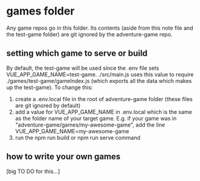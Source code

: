 # games folder
Any game repos go in this folder. Its contents (aside from this note file and the test-game folder) are git ignored by the adventure-game repo.

## setting which game to serve or build
By default, the test-game will be used since the .env file sets VUE_APP_GAME_NAME=test-game. ./src/main.js uses this value to require ./games/test-game/gameIndex.js (which exports all the data which makes up the test-game).
To change this:
1. create a .env.local file in the root of adventure-game folder (these files are git ignored by default)
2. add a value for VUE_APP_GAME_NAME in .env.local which is the same as the folder name of your target game. E.g. if your game was in "adventure-game/games/my-awesome-game", add the line VUE_APP_GAME_NAME=my-awesome-game
3. run the npm run build or npm run serve command

## how to write your own games
[big TO DO for this...]